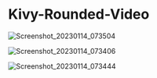 # Kivy-Rounded-Video


![Screenshot_20230114_073504](https://user-images.githubusercontent.com/72749248/212461593-8fbea06b-b32c-441c-9793-10cf3ebb6f30.png)

![Screenshot_20230114_073406](https://user-images.githubusercontent.com/72749248/212461629-4a81fc49-9c82-4bf8-8d41-f634ae6cfe6e.png)

![Screenshot_20230114_073444](https://user-images.githubusercontent.com/72749248/212461648-04e04284-d74c-4be5-a6df-0e83ba8af3ab.png)
